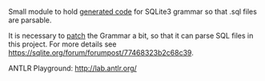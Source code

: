 Small module to hold [generated code](build/generated-src/antlr/main) for SQLite3 grammar so that .sql files are parsable.

It is necessary to [patch](src/main/antlr/SQLiteParser.g4.patch) the Grammar a bit, so that it can parse SQL files in this project.
For more details see https://sqlite.org/forum/forumpost/77468323b2c68c39.

ANTLR Playground: http://lab.antlr.org/
